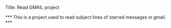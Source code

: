 Title: Read GMAIL project

*** This is a project used to read subject lines of starred messages in gmail. ***
